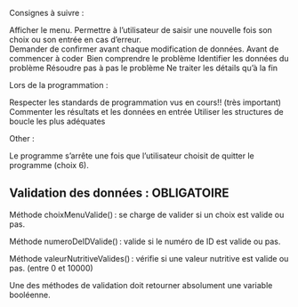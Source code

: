 Consignes à suivre :   

Afficher le menu. 
Permettre à l’utilisateur de saisir une nouvelle fois son choix ou son entrée en cas d’erreur.  
Demander de confirmer avant chaque modification de données. 
Avant de commencer à coder  
Bien comprendre      le problème 
Identifier les données du problème 
Résoudre pas à pas le problème 
Ne traiter les détails qu’à la fin 

 

Lors de la programmation :

Respecter les standards de programmation vus en cours!! (très important)  
Commenter les résultats et les données en entrée 
Utiliser les structures de boucle les plus adéquates 


Other : 

Le programme s’arrête une fois que l’utilisateur choisit de quitter le programme (choix 6).  


Validation des données :  OBLIGATOIRE 
- 
Méthode choixMenuValide() : se charge de valider si un choix est valide ou pas. 

Méthode numeroDeIDValide() : valide si le numéro de ID est valide ou pas.  

Méthode valeurNutritiveValides() : vérifie si une valeur nutritive est valide ou pas.  (entre 0 et 10000) 

Une des méthodes de validation doit retourner absolument une variable booléenne.
 
 
